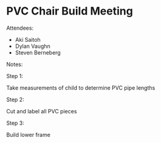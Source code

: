 
PVC Chair Build Meeting
=======================

Attendees:

* Aki Saitoh
* Dylan Vaughn
* Steven Berneberg

Notes:

Step 1:

Take measurements of child to determine PVC pipe lengths

Step 2:

Cut and label all PVC pieces

Step 3:

Build lower frame

